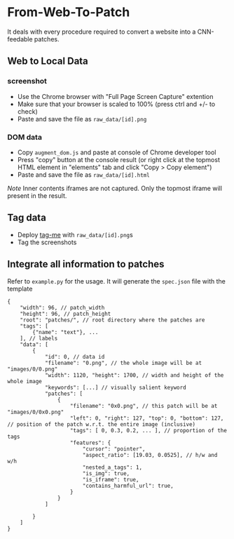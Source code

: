 # From-Web-To-Patch
It deals with every procedure required to convert a website into a CNN-feedable patches.

## Web to Local Data

### screenshot

* Use the Chrome browser with "Full Page Screen Capture" extention
* Make sure that your browser is scaled to 100% (press ctrl and +/- to check)
* Paste and save the file as `raw_data/[id].png`

### DOM data

* Copy `augment_dom.js` and paste at console of Chrome developer tool
* Press "copy" button at the console result (or right click at the topmost HTML element in "elements" tab and click "Copy > Copy element")
* Paste and save the file as `raw_data/[id].html`

*Note* Inner contents iframes are not captured. Only the topmost iframe will present in the result.

## Tag data

* Deploy [tag-me](https://github.com/CHIroong/tag-me) with `raw_data/[id].png`s
* Tag the screenshots

## Integrate all information to patches

Refer to `example.py` for the usage.
It will generate the `spec.json` file with the template

```
{
    "width": 96, // patch_width
    "height": 96, // patch_height
    "root": "patches/", // root directory where the patches are
    "tags": [
        {"name": "text"}, ...
    ], // labels
    "data": [
        {
            "id": 0, // data id
            "filename": "0.png", // the whole image will be at "images/0/0.png"
            "width": 1120, "height": 1700, // width and height of the whole image
            "keywords": [...] // visually salient keyword
            "patches": [
                {
                    "filename": "0x0.png", // this patch will be at "images/0/0x0.png"
                    "left": 0, "right": 127, "top": 0, "bottom": 127, // position of the patch w.r.t. the entire image (inclusive)
                    "tags": [ 0, 0.3, 0.2, ... ], // proportion of the tags
                    "features": {
                        "cursor": "pointer",
                        "aspect_ratio": [19.03, 0.0525], // h/w and w/h
                        "nested_a_tags": 1,
                        "is_img": true,
                        "is_iframe": true,
                        "contains_harmful_url": true, 
                    }
                }
            ]

        }
    ]
}
```
